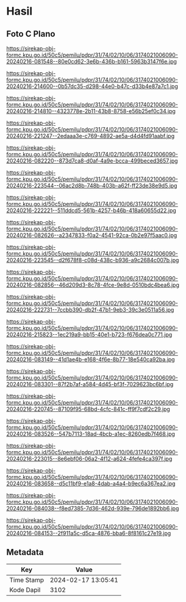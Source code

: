# Hasil

## Foto C Plano

https://sirekap-obj-formc.kpu.go.id/50c5/pemilu/pdpr/31/74/02/10/06/3174021006090-20240216-081548--80e0cd62-3e6b-436b-b161-5963b3147f6e.jpg

https://sirekap-obj-formc.kpu.go.id/50c5/pemilu/pdpr/31/74/02/10/06/3174021006090-20240216-214600--0b57dc35-d298-44e0-b47c-d33b4e87a7c1.jpg

https://sirekap-obj-formc.kpu.go.id/50c5/pemilu/pdpr/31/74/02/10/06/3174021006090-20240216-214810--4323778e-2b11-43b8-8758-e56b25ef0c34.jpg

https://sirekap-obj-formc.kpu.go.id/50c5/pemilu/pdpr/31/74/02/10/06/3174021006090-20240216-221247--2edaaa3e-c769-4892-ae5a-d4d4fd91aabf.jpg

https://sirekap-obj-formc.kpu.go.id/50c5/pemilu/pdpr/31/74/02/10/06/3174021006090-20240216-082220--873d7ca8-d0af-4a9e-bcca-499beced3657.jpg

https://sirekap-obj-formc.kpu.go.id/50c5/pemilu/pdpr/31/74/02/10/06/3174021006090-20240216-223544--06ac2d8b-748b-403b-a62f-ff23de38e9d5.jpg

https://sirekap-obj-formc.kpu.go.id/50c5/pemilu/pdpr/31/74/02/10/06/3174021006090-20240216-222221--511ddcd5-561b-4257-b46b-418a60655d22.jpg

https://sirekap-obj-formc.kpu.go.id/50c5/pemilu/pdpr/31/74/02/10/06/3174021006090-20240216-082626--a2347833-f0a2-4541-92ca-0b2e97f5aac0.jpg

https://sirekap-obj-formc.kpu.go.id/50c5/pemilu/pdpr/31/74/02/10/06/3174021006090-20240216-223545--d2f678f8-c08d-438c-b936-a9c2684c007b.jpg

https://sirekap-obj-formc.kpu.go.id/50c5/pemilu/pdpr/31/74/02/10/06/3174021006090-20240216-082856--46d209d3-8c78-4fce-9e8d-0510bdc4bea6.jpg

https://sirekap-obj-formc.kpu.go.id/50c5/pemilu/pdpr/31/74/02/10/06/3174021006090-20240216-222731--7ccbb390-db2f-47b1-9eb3-39c3e0511a56.jpg

https://sirekap-obj-formc.kpu.go.id/50c5/pemilu/pdpr/31/74/02/10/06/3174021006090-20240216-215823--1ec219a9-bb15-40e1-b723-f676dea0c771.jpg

https://sirekap-obj-formc.kpu.go.id/50c5/pemilu/pdpr/31/74/02/10/06/3174021006090-20240216-083149--41d1ae4b-e168-4f6e-8b77-18e540ca92ba.jpg

https://sirekap-obj-formc.kpu.go.id/50c5/pemilu/pdpr/31/74/02/10/06/3174021006090-20240216-083301--87f2b7af-a584-4d45-bf3f-7029623bc6bf.jpg

https://sirekap-obj-formc.kpu.go.id/50c5/pemilu/pdpr/31/74/02/10/06/3174021006090-20240216-220745--87109f95-68bd-4cfc-841c-ff9f7cdf2c29.jpg

https://sirekap-obj-formc.kpu.go.id/50c5/pemilu/pdpr/31/74/02/10/06/3174021006090-20240216-083526--547b7113-18ad-4bcb-a1ec-8260edb7f468.jpg

https://sirekap-obj-formc.kpu.go.id/50c5/pemilu/pdpr/31/74/02/10/06/3174021006090-20240216-223015--8e6ebf06-06a2-4f12-a624-4fefe4ca397f.jpg

https://sirekap-obj-formc.kpu.go.id/50c5/pemilu/pdpr/31/74/02/10/06/3174021006090-20240216-083658--d5c11bf9-e1a8-4dab-a4a4-b9ec6a367ea2.jpg

https://sirekap-obj-formc.kpu.go.id/50c5/pemilu/pdpr/31/74/02/10/06/3174021006090-20240216-084038--f8ed7385-7d36-462d-939e-796de1892bb6.jpg

https://sirekap-obj-formc.kpu.go.id/50c5/pemilu/pdpr/31/74/02/10/06/3174021006090-20240216-084153--2f911a5c-d5ca-4876-bba6-8f8161c27e19.jpg


## Metadata

| Key        | Value               |
| ---------- | ------------------- |
| Time Stamp | 2024-02-17 13:05:41 |
| Kode Dapil | 3102                |



